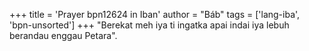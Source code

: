 +++
title = 'Prayer bpn12624 in Iban'
author = "Báb"
tags = ['lang-iba', 'bpn-unsorted']
+++
"Berekat meh iya ti ingatka apai indai iya lebuh berandau enggau Petara".
